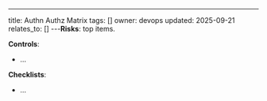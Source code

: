 ---
title: Authn Authz Matrix
tags: []
owner: devops
updated: 2025-09-21
relates_to: []
---**Risks**: top items.

**Controls**:
- …

**Checklists**:
- …
